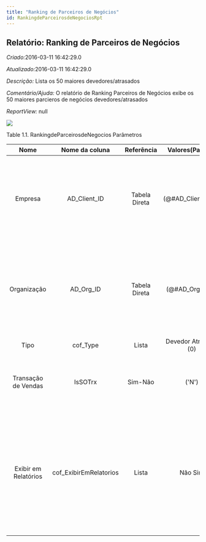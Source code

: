 ```yaml
---
title: "Ranking de Parceiros de Negócios"
id: RankingdeParceirosdeNegociosRpt
---
```

<div id="d188644e1" class="section chapter">

<div class="titlepage">

<div>

<div>

## Relatório: Ranking de Parceiros de Negócios

</div>

</div>

</div>

<span class="emphasis"> *Criado:*</span>2016-03-11 16:42:29.0

<span class="emphasis">*Atualizado:*</span>2016-03-11 16:42:29.0

<span class="emphasis"> *Descrição:* </span>Lista os 50 maiores
devedores/atrasados

<span class="emphasis"> *Comentário/Ajuda:* </span>O relatório de
Ranking Parceiros de Negócios exibe os 50 maiores parcieros de negócios
devedores/atrasados

<span class="emphasis"> *ReportView:* </span>null

![](/img/manual/RankingdeParceirosdeNegocios.png)

<div id="d188644e26" class="table">

<div class="table-title">

Table 1.1. RankingdeParceirosdeNegocios
Parâmetros

</div>

<div class="table-contents">

|         Nome         |     Nome da coluna      |  Referência   |   Valores(Padrão)    |                                  Descrição                                   |                                                                                                         Comentário/Ajuda                                                                                                          |
| :------------------: | :---------------------: | :-----------: | :------------------: | :--------------------------------------------------------------------------: | :-------------------------------------------------------------------------------------------------------------------------------------------------------------------------------------------------------------------------------: |
|       Empresa        |     AD\_Client\_ID      | Tabela Direta | (@\#AD\_Client\_ID@) |                   Empresa/Locatário para esta instalação.                    |                              Uma Empresa é uma Companhia ou uma Entidade Legal (pessoa jurídica). Dados não podem ser compartilhados entre Empresas. Locatário é um sinônimo para Empresa (Client).                               |
|     Organização      |       AD\_Org\_ID       | Tabela Direta |  (@\#AD\_Org\_ID@)   |                  Entidade organizacional dentro da Empresa                   |                                    Uma "Organização" é uma unidade de sua "Empresa" ou "Entidade Legal" - os exemplos são loja, departamento. Você pode compartilhar dados entre organizações.                                    |
|         Tipo         |        cof\_Type        |     Lista     | Devedor Atrasado (0) |                                     null                                     |                                                                                                               null                                                                                                                |
| Transação de Vendas  |         IsSOTrx         |    Sim-Não    |        ('N')         |                        Esta é uma Transação de Vendas                        |                                                                    A caixa de verificação "Transação de Vendas" indica se este item é uma Transação de Vendas.                                                                    |
| Exibir em Relatórios | cof\_ExibirEmRelatorios |     Lista     |       Não Sim        | Indica se Documentos deste TdD são ou não exibidos em relatórios do sistema. | Usado por exemplo para excluir documentos que não compõem receitas de vendas (venda de ativo imobilizado, remessas, etc) ou outras situações. Consultar documentações para saber os relatórios que interpretam ou não esta opção. |

</div>

</div>

  

</div>
